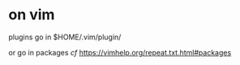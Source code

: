 # on vim

plugins go in $HOME/.vim/plugin/

or go in packages *cf* https://vimhelp.org/repeat.txt.html#packages
